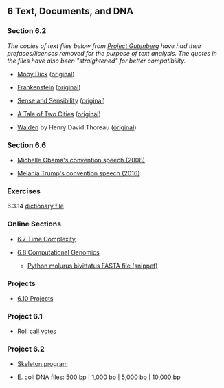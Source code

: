 ## 6 Text, Documents, and DNA

### Section 6.2

*The copies of text files below from [Project Gutenberg](http://www.gutenberg.org) have had their prefaces/licenses removed for the purpose of text analysis.  The quotes in the files have also been "straightened" for better compatibility.*

* [Moby Dick](mobydick.txt) ([original](http://www.gutenberg.org/files/2701/2701-0.txt))

* [Frankenstein](frankenstein.txt) ([original](http://www.gutenberg.org/files/84/84-0.txt))

* [Sense and Sensibility](senseandsensibility.txt) ([original](http://www.gutenberg.org/cache/epub/161/pg161.txt))

* [A Tale of Two Cities](ataleoftwocities.txt) ([original](http://www.gutenberg.org/files/98/98-0.txt))

* [Walden](walden.txt) by Henry David Thoreau ([original](http://www.gutenberg.org/files/205/205-0.txt))

### Section 6.6

* [Michelle Obama's convention speech (2008)](michelle_obama.txt)

* [Melania Trump's convention speech (2016)](melania_trump.txt)

### Exercises

6.3.14 [dictionary file](words.txt)

### Online Sections

* [6.7 Time Complexity](6.7.pdf)

* [6.8 Computational Genomics](6.8.pdf)

  * [Python molurus bivittatus FASTA file (snippet)](python_molurus_bivittatus_1.fasta)
  

### Projects

* [6.10 Projects]()

### Project 6.1

* [Roll call votes](rollcall)

### Project 6.2

* [Skeleton program](proj62-skeleton.py)

* E. coli DNA files: [500 bp](eco536-500.txt) | [1,000 bp](eco536-1k.txt) | [5,000 bp](eco536-5k.txt) | [10,000 bp](eco536-10k.txt)

